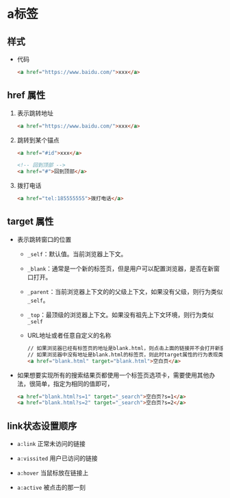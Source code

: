 # a标签

## 样式

  - 代码

    ```html
    <a href="https://www.baidu.com/">xxx</a>
    ```

## href 属性

1.  表示跳转地址

    ```html
    <a href="https://www.baidu.com/">xxx</a>
    ```

2.  跳转到某个锚点

    ```html
    <a href="#id">xxx</a>
    ```

    ```html
    <!-- 回到顶部 -->
    <a href="#">回到顶部</a>
    ```

3.  拨打电话

    ```html
    <a href="tel:185555555">拨打电话</a>
    ```

## target 属性

  - 表示跳转窗口的位置

      - `_self`：默认值。当前浏览器上下文。

      - `_blank`：通常是一个新的标签页，但是用户可以配置浏览器，是否在新窗口打开。

      - `_parent`：当前浏览器上下文的的父级上下文，如果没有父级，则行为类似 `_self`。

      - `_top`：最顶级的浏览器上下文。如果没有祖先上下文环境，则行为类似 `_self`

      - URL地址或者任意自定义的名称

        ```html
        // 如果浏览器已经有标签页的地址是blank.html，则点击上面的链接并不会打开新窗口，是直接刷新已经打开的blank.html；
        // 如果浏览器中没有地址是blank.html的标签页，则此时target属性的行为表现类似'_blank'。
        <a href="blank.html" target="blank.html">空白页</a>
        ```

  - 如果想要实现所有的搜索结果页都使用一个标签页选项卡，需要使用其他办法，很简单，指定为相同的值即可，

    ```html
    <a href="blank.html?s=1" target="_search">空白页?s=1</a>
    <a href="blank.html?s=2" target="_search">空白页?s=2</a>
    ```

## link状态设置顺序

  - `a:link` 正常未访问的链接

  - `a:vissited` 用户已访问的链接

  - `a:hover` 当鼠标放在链接上

  - `a:active` 被点击的那一刻
